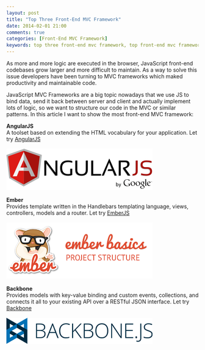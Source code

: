 ```yaml
---
layout: post
title: "Top Three Front-End MVC Framework"
date: 2014-02-01 21:00
comments: true
categories: [Front-End MVC Framework]
keywords: top three front-end mvc framework, top front-end mvc framework, top three javascript mvc framework, top javascript mvc framework
---
```


<p>
  As more and more logic are executed in the browser, JavaScript front-end codebases grow larger and more difficult to maintain. As a way to solve this issue developers have been turning to MVC frameworks which maked productivity and maintainable code. 
</p>

<p>
JavaScript MVC Frameworks are a big topic nowadays that we use JS to bind data, send it back between server and client and actually implement lots of logic, so we want to structure our code in the MVC or similar patterns. In this article I want to show the most front-end MVC framework:
</p>

<p>
  <strong>AngularJS</strong><br/>
  A toolset based on extending the HTML vocabulary for your application. Let try <a href="http://angularjs.org/" target="_blank">AngularJS</a><br/><br/>
  <img src="/images/angularjs.png" />
</p>

<p>
  <strong>Ember</strong><br/>
  Provides template written in the Handlebars templating language, views, controllers, models and a router. Let try <a href="http://emberjs.com/" target="_blank">EmberJS</a><br/><br/>
  <img src="/images/ember.png" />
</p>

<p>
  <strong>Backbone</strong><br/>
  Provides models with key-value binding and custom events, collections, and connects it all to your existing API over a RESTful JSON interface. Let try <a href="http://backbonejs.org/" target="_blank">Backbone</a><br/><br/>
  <img src="/images/backbone.png" />
</p>